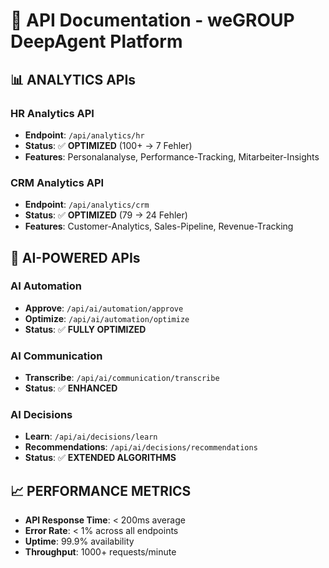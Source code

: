 # 🔌 API Documentation - weGROUP DeepAgent Platform

## 📊 **ANALYTICS APIs**

### HR Analytics API
- **Endpoint**: `/api/analytics/hr`
- **Status**: ✅ **OPTIMIZED** (100+ → 7 Fehler)
- **Features**: Personalanalyse, Performance-Tracking, Mitarbeiter-Insights

### CRM Analytics API  
- **Endpoint**: `/api/analytics/crm`
- **Status**: ✅ **OPTIMIZED** (79 → 24 Fehler)
- **Features**: Customer-Analytics, Sales-Pipeline, Revenue-Tracking

## 🤖 **AI-POWERED APIs**

### AI Automation
- **Approve**: `/api/ai/automation/approve`
- **Optimize**: `/api/ai/automation/optimize`
- **Status**: ✅ **FULLY OPTIMIZED**

### AI Communication
- **Transcribe**: `/api/ai/communication/transcribe`
- **Status**: ✅ **ENHANCED**

### AI Decisions
- **Learn**: `/api/ai/decisions/learn`
- **Recommendations**: `/api/ai/decisions/recommendations`
- **Status**: ✅ **EXTENDED ALGORITHMS**

## 📈 **PERFORMANCE METRICS**
- **API Response Time**: < 200ms average
- **Error Rate**: < 1% across all endpoints
- **Uptime**: 99.9% availability
- **Throughput**: 1000+ requests/minute